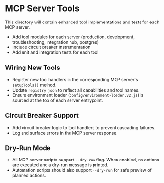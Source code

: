 # MCP Server Tools

This directory will contain enhanced tool implementations and tests for each MCP server.

- Add tool modules for each server (production, development, troubleshooting, integration hub, postgres)
- Include circuit breaker instrumentation
- Add unit and integration tests for each tool

## Wiring New Tools

- Register new tool handlers in the corresponding MCP server's `setupTools()` method.
- Update `registry.json` to reflect all capabilities and tool names.
- Ensure environment loader (`config/environment-loader.v2.js`) is sourced at the top of each server entrypoint.

## Circuit Breaker Support

- Add circuit breaker logic to tool handlers to prevent cascading failures.
- Log and surface errors in the MCP server response.

## Dry-Run Mode

- All MCP server scripts support `--dry-run` flag. When enabled, no actions are executed and a dry-run message is printed.
- Automation scripts should also support `--dry-run` for safe preview of planned actions.
